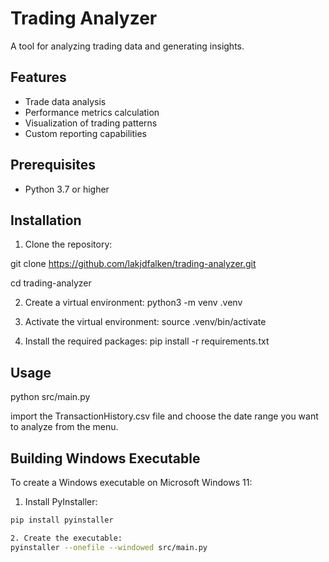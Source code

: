 # Trading Analyzer

A tool for analyzing trading data and generating insights.

## Features

- Trade data analysis
- Performance metrics calculation
- Visualization of trading patterns
- Custom reporting capabilities

## Prerequisites

- Python 3.7 or higher

## Installation

1. Clone the repository:

git clone https://github.com/lakjdfalken/trading-analyzer.git

cd trading-analyzer

2. Create a virtual environment:
python3 -m venv .venv

3. Activate the virtual environment:
source .venv/bin/activate

4. Install the required packages:
pip install -r requirements.txt

## Usage
python src/main.py

import the TransactionHistory.csv file and choose the date range you want to analyze from the menu.

## Building Windows Executable

To create a Windows executable on Microsoft Windows 11:

1. Install PyInstaller:
```bash
pip install pyinstaller

2. Create the executable:
pyinstaller --onefile --windowed src/main.py


